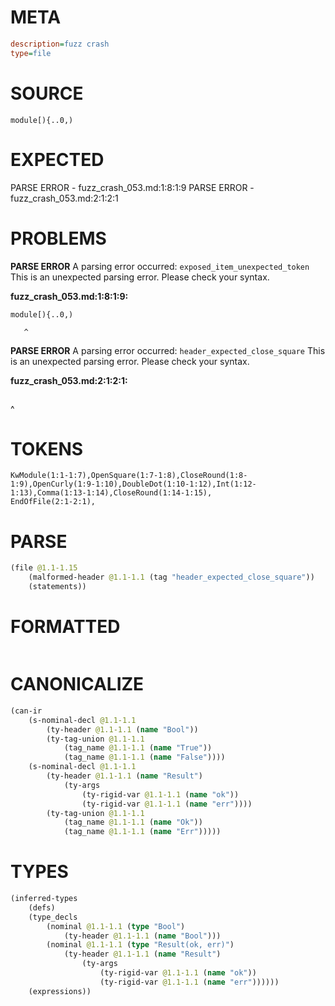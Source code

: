 # META
~~~ini
description=fuzz crash
type=file
~~~
# SOURCE
~~~roc
module[){..0,)
~~~
# EXPECTED
PARSE ERROR - fuzz_crash_053.md:1:8:1:9
PARSE ERROR - fuzz_crash_053.md:2:1:2:1
# PROBLEMS
**PARSE ERROR**
A parsing error occurred: `exposed_item_unexpected_token`
This is an unexpected parsing error. Please check your syntax.

**fuzz_crash_053.md:1:8:1:9:**
```roc
module[){..0,)
```
       ^


**PARSE ERROR**
A parsing error occurred: `header_expected_close_square`
This is an unexpected parsing error. Please check your syntax.

**fuzz_crash_053.md:2:1:2:1:**
```roc

```
^


# TOKENS
~~~zig
KwModule(1:1-1:7),OpenSquare(1:7-1:8),CloseRound(1:8-1:9),OpenCurly(1:9-1:10),DoubleDot(1:10-1:12),Int(1:12-1:13),Comma(1:13-1:14),CloseRound(1:14-1:15),
EndOfFile(2:1-2:1),
~~~
# PARSE
~~~clojure
(file @1.1-1.15
	(malformed-header @1.1-1.1 (tag "header_expected_close_square"))
	(statements))
~~~
# FORMATTED
~~~roc

~~~
# CANONICALIZE
~~~clojure
(can-ir
	(s-nominal-decl @1.1-1.1
		(ty-header @1.1-1.1 (name "Bool"))
		(ty-tag-union @1.1-1.1
			(tag_name @1.1-1.1 (name "True"))
			(tag_name @1.1-1.1 (name "False"))))
	(s-nominal-decl @1.1-1.1
		(ty-header @1.1-1.1 (name "Result")
			(ty-args
				(ty-rigid-var @1.1-1.1 (name "ok"))
				(ty-rigid-var @1.1-1.1 (name "err"))))
		(ty-tag-union @1.1-1.1
			(tag_name @1.1-1.1 (name "Ok"))
			(tag_name @1.1-1.1 (name "Err")))))
~~~
# TYPES
~~~clojure
(inferred-types
	(defs)
	(type_decls
		(nominal @1.1-1.1 (type "Bool")
			(ty-header @1.1-1.1 (name "Bool")))
		(nominal @1.1-1.1 (type "Result(ok, err)")
			(ty-header @1.1-1.1 (name "Result")
				(ty-args
					(ty-rigid-var @1.1-1.1 (name "ok"))
					(ty-rigid-var @1.1-1.1 (name "err"))))))
	(expressions))
~~~
